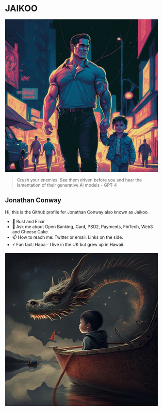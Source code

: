 # JAIKOO

![jaikoo](https://github.com/jaikoo/jaikoo/raw/master/images/jaikoo-walking-with-clark.png)


> Crush your enemies. See them driven before you and hear the lamentation of their generative AI models - GPT-4

## Jonathan Conway
Hi, this is the Github profile for Jonathan Conway also known as Jaikoo. 

- 🤟 Rust and Elixir
- 💬 Ask me about Open Banking, Card, PSD2, Payments, FinTech, Web3 and Cheese Cake
- 📫 How to reach me: Twitter or email. Links on the side.
- ⚡ Fun fact: Hapa - I live in the UK but grew up in Hawaii.




![jaikoo](https://github.com/jaikoo/jaikoo/raw/master/images/clark-with-a-dragon.png)

